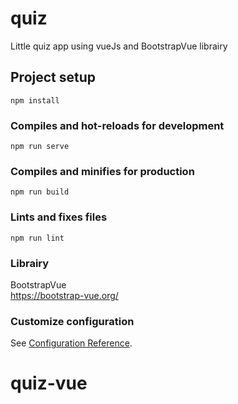 # quiz

Little quiz app using vueJs and BootstrapVue librairy

## Project setup
```
npm install
```

### Compiles and hot-reloads for development
```
npm run serve
```

### Compiles and minifies for production
```
npm run build
```

### Lints and fixes files
```
npm run lint
```

### Librairy

BootstrapVue  
https://bootstrap-vue.org/  

### Customize configuration
See [Configuration Reference](https://cli.vuejs.org/config/).
# quiz-vue